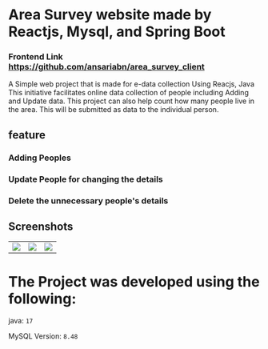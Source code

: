# Area Survey website made by Reactjs, Mysql, and Spring Boot 
### Frontend Link https://github.com/ansariabn/area_survey_client


A Simple web project that is made for e-data collection Using Reacjs, Java 
This initiative facilitates online data collection of people including Adding and Update data. This project can also help count how many people live in the area. This  will be submitted as data to the individual person.


## feature 

### Adding Peoples 

### Update People for changing the details

### Delete the unnecessary people's details

## Screenshots
 
|  |  |  |
| -------| -------| -------|
| ![](https://github.com/ansariabn/area_survey_backend/assets/110123115/90a4a4db-b36e-4a97-859d-9e2e68411dcc) |![](https://github.com/ansariabn/area_survey_backend/assets/110123115/b5a5ef16-1e75-4537-9161-2d27b76c17a7) | ![](https://github.com/ansariabn/area_survey_backend/assets/110123115/1db14507-378e-4225-9dc5-785c8fd6a33c) |

# The Project was developed using the following:

java: 			`17`

MySQL Version: 		`8.48`
